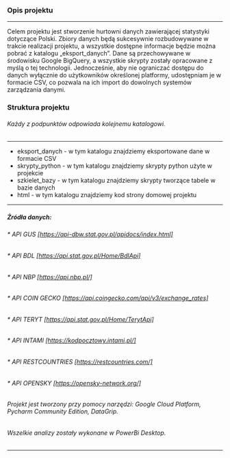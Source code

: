 ### Opis projektu
___
Celem projektu jest stworzenie hurtowni danych zawierającej statystyki dotyczące Polski. 
Zbiory danych będą sukcesywnie rozbudowywane w trakcie realizacji projektu, 
a wszystkie dostępne informacje będzie można pobrać z katalogu „eksport_danych”. 
Dane są przechowywane w środowisku Google BigQuery, a wszystkie skrypty zostały opracowane z 
myślą o tej technologii. Jednocześnie, aby nie ograniczać dostępu do danych wyłącznie do 
użytkowników określonej platformy, udostępniam je w formacie CSV, co pozwala na ich import do 
dowolnych systemów zarządzania danymi.

### Struktura projektu
###### Każdy z podpunktów odpowiada kolejnemu katalogowi.
___
* eksport_danych - w tym katalogu znajdziemy eksportowane dane w formacie CSV
* skrypty_python - w tym katalogu znajdziemy skrypty python użyte w projekcie
* szkielet_bazy - w tym katalogu znajdziemy skrypty tworzące tabele w bazie danych
* html - w tym katalogu znajdziemy kod strony domowej projektu

___
##### Żródła danych:
###### * API GUS [https://api-dbw.stat.gov.pl/apidocs/index.html]
###### * API BDL [https://api.stat.gov.pl/Home/BdlApi]
###### * API NBP [https://api.nbp.pl/]
###### * API COIN GECKO [https://api.coingecko.com/api/v3/exchange_rates]
###### * API TERYT [https://api.stat.gov.pl/Home/TerytApi]
###### * API INTAMI [https://kodpocztowy.intami.pl/]
###### * API RESTCOUNTRIES [https://restcountries.com/]
###### * API OPENSKY [https://opensky-network.org/]
###### Projekt jest tworzony przy pomocy narzędzi:  Google Cloud Platform, Pycharm Community Edition, DataGrip. 
###### Wszelkie analizy zostały wykonane w PowerBi Desktop.
___
